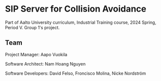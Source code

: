 # SIP Server for Collision Avoidance
Part of Aalto University curriculum, Industrial Training course, 2024 Spring, Period V. Group 1's project. 

## Team
Project Manager: Aapo Vuokila

Software Architect: Nam Hoang Nguyen

Software Developers: David Felso, Froncisco Molina, Nicke Nordström
